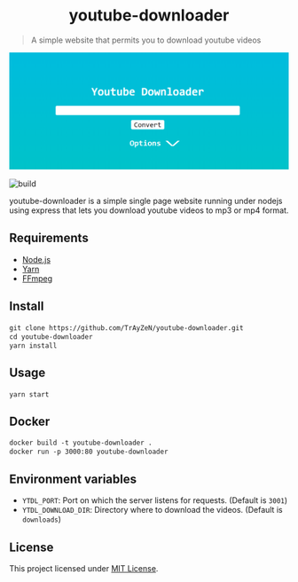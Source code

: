<h1 align="center">
    youtube-downloader
</h1>

> A simple website that permits you to download youtube videos
<div align="center">
    <img src="assets/image.png"/>
</div>

![build](https://api.travis-ci.org/TrAyZeN/youtube-downloader.svg?branch=master)

youtube-downloader is a simple single page website running under nodejs using
express that lets you download youtube videos to mp3 or mp4 format.

## Requirements
- [Node.js](https://nodejs.org/)
- [Yarn](https://yarnpkg.com/)
- [FFmpeg](https://www.ffmpeg.org)

## Install
```
git clone https://github.com/TrAyZeN/youtube-downloader.git
cd youtube-downloader
yarn install
```

## Usage
```
yarn start
```

## Docker
```
docker build -t youtube-downloader .
docker run -p 3000:80 youtube-downloader
```

## Environment variables
- `YTDL_PORT`: Port on which the server listens for requests. (Default is
  `3001`)
- `YTDL_DOWNLOAD_DIR`: Directory where to download the videos. (Default is
  `downloads`)

## License
This project licensed under
[MIT License](https://github.com/TrAyZeN/youtube-downloader/blob/master/LICENSE).
